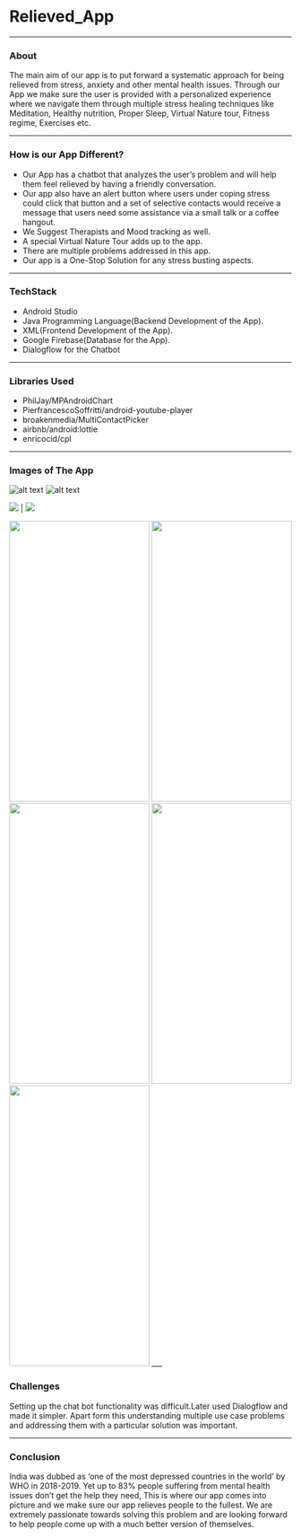 # Relieved_App
___

### About
The main aim of our app is to put forward a systematic approach for being relieved from stress, anxiety and other mental health issues. Through our App we make sure the user is provided with a personalized experience where we navigate them through multiple stress healing techniques like Meditation, Healthy nutrition, Proper Sleep, Virtual Nature tour, Fitness regime, Exercises etc.
___
### How is our App Different?
- Our App has a chatbot that analyzes the user’s problem and will help them feel relieved by having a friendly conversation.
- Our app also have an alert button where users under coping stress could click that button and a set of selective contacts would receive a message that users need some assistance via a small talk or a coffee hangout.
- We Suggest Therapists and Mood tracking as well.
- A special Virtual Nature Tour adds up to the app.
- There are multiple problems addressed in this app.
-   Our app is a One-Stop Solution for any stress busting aspects.
___
### TechStack
- Android Studio
- Java Programming Language(Backend Development of the App).
- XML(Frontend Development of the App).
- Google Firebase(Database for the App).
- Dialogflow for the Chatbot
___

### Libraries Used

- PhilJay/MPAndroidChart
- PierfrancescoSoffritti/android-youtube-player
- broakenmedia/MultiContactPicker
- airbnb/android:lottie
- enricocid/cpl

___

### Images of The App
![alt text](https://github.com/Kiranmayep/Relieved_App/blob/master/2.jpeg?raw=true)
![alt text](https://github.com/Kiranmayep/Relieved_App/blob/master/3.jpeg?raw=true)

![](https://github.com/Kiranmayep/Relieved_App/blob/master/2.jpeg)  |  ![](https://github.com/Kiranmayep/Relieved_App/blob/master/3.jpeg)



<img src="https://github.com/Kiranmayep/Relieved_App/blob/master/2.jpeg" width="250" height="500" />
<img src="https://github.com/Kiranmayep/Relieved_App/blob/master/3.jpeg" width="250" height="500" />
<img src="https://github.com/Kiranmayep/Relieved_App/blob/master/4.jpeg" width="250" height="500" />
<img src="https://github.com/Kiranmayep/Relieved_App/blob/master/7.jpeg" width="250" height="500" />
<img src="https://github.com/Kiranmayep/Relieved_App/blob/master/8.jpeg" width="250" height="500" />
___

### Challenges
Setting up the chat bot functionality was difficult.Later used Dialogflow and made it simpler.
Apart form this understanding multiple use case problems and addressing them with a particular solution was important.
___

### Conclusion
India was dubbed as ‘one of the most depressed countries in the world’ by WHO in 2018-2019. Yet up to 83% people suffering from mental health issues don’t get the help they need, This is where our app comes into picture and we make sure our app relieves people to the fullest. We are extremely passionate towards solving this problem and are looking forward to help people come up with a much better version of themselves.




